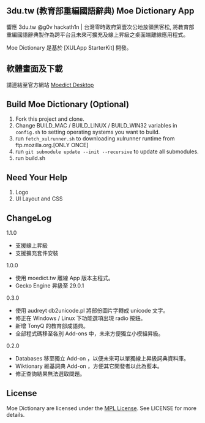 3du.tw (教育部重編國語辭典) Moe Dictionary App
-----------------------------
響應 3du.tw @g0v hackath1n |  台灣零時政府第壹次公地放領黑客松, 將教育部重編國語辭典製作為跨平台且未來可擴充及線上昇級之桌面端離線應用程式。

Moe Dictionary 是基於 [XULApp StarterKit] 開發。


軟體畫面及下載
-----------------------------
請連結至官方網站 [Moedict Desktop](https://racklin.github.io/moedict-desktop/)


Build Moe Dictionary (Optional)
-----------------------------

1. Fork this project and clone.
2. Change BUILD_MAC / BUILD_LINUX / BUILD_WIN32 variables in `config.sh` to setting operating systems you want to build.
3. run `fetch_xulrunner.sh` to downloading xulrunner runtime from ftp.mozilla.org.[ONLY ONCE]
4. run `git submodule update --init --recursive` to update all submodules.
5. run build.sh


Need Your Help
-----------------------------
1. Logo
2. UI Layout and CSS

ChangeLog
-----------------------------
1.1.0
* 支援線上昇級
* 支援擴充套件安裝

1.0.0
* 使用 moedict.tw 離線 App 版本主程式。
* Gecko Engine 昇級至 29.0.1

0.3.0
* 使用 audreyt db2unicode.pl 將部份圖片字轉成 unicode 文字。
* 修正在 Windows / Linux 下功能選項出現 radio 按鈕。
* 新增 TonyQ 的教育部成語典。
* 全部程式碼移至各別 Add-ons 中，未來方便獨立小模組昇級。

0.2.0
* Databases 移至獨立 Add-on ，以便未來可以單獨線上昇級詞典資料庫。
* Wiktionary 維基詞典 Add-on ，方便其它開發者以此為藍本。
* 修正查詢結果無法選取問題。

License
-----------------------------
Moe Dictionary are licensed under the [MPL License](http://mozilla.org/MPL/2.0/).
See LICENSE for more details.


